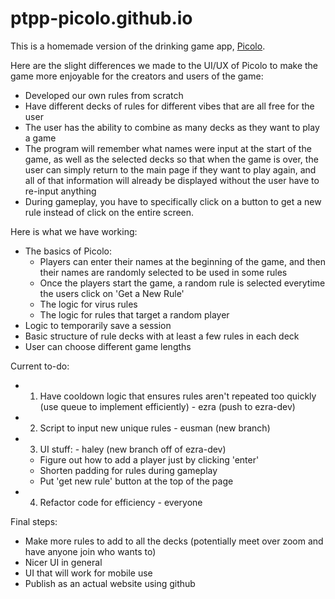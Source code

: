 # ptpp-picolo.github.io

This is a homemade version of the drinking game app, [Picolo](https://play.google.com/store/apps/details?id=com.picolo.android&hl=en_US&gl=US).

Here are the slight differences we made to the UI/UX of Picolo to make the game more enjoyable for the creators and users of the game:
* Developed our own rules from scratch
* Have different decks of rules for different vibes that are all free for the user
* The user has the ability to combine as many decks as they want to play a game
* The program will remember what names were input at the start of the game, as well as the selected decks so that when the game is over, the user can simply return to the main page if they want to play again, and all of that information will already be displayed without the user have to re-input anything
* During gameplay, you have to specifically click on a button to get a new rule instead of click on the entire screen.

Here is what we have working:
* The basics of Picolo:
  * Players can enter their names at the beginning of the game, and then their names are randomly selected to be used in some rules
  * Once the players start the game, a random rule is selected everytime the users click on 'Get a New Rule'
  * The logic for virus rules
  * The logic for rules that target a random player
* Logic to temporarily save a session
* Basic structure of rule decks with at least a few rules in each deck
* User can choose different game lengths

Current to-do:
* 1. Have cooldown logic that ensures rules aren't repeated too quickly (use queue to implement efficiently) - ezra (push to ezra-dev)
* 2. Script to input new unique rules - eusman (new branch)
* 3. UI stuff: - haley (new branch off of ezra-dev)
  * Figure out how to add a player just by clicking 'enter'
  * Shorten padding for rules during gameplay
  * Put 'get new rule' button at the top of the page
* 4. Refactor code for efficiency - everyone

Final steps:
* Make more rules to add to all the decks (potentially meet over zoom and have anyone join who wants to)
* Nicer UI in general
* UI that will work for mobile use
* Publish as an actual website using github
